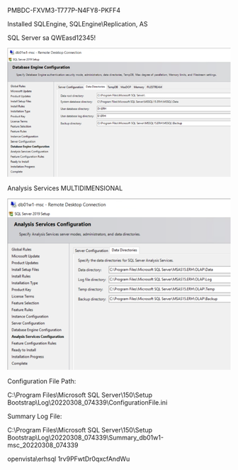PMBDC-FXVM3-T777P-N4FY8-PKFF4

Installed SQLEngine, SQLEngine\Replication, AS

SQL Server sa QWEasd12345!

![image.png](/.attachments/image-2ee7a536-17c1-4022-9cb0-14d283e6a6f9.png)

Analysis Services MULTIDIMENSIONAL

![image.png](/.attachments/image-b23055c5-54a3-456a-896c-f94356f2d510.png)

Configuration File Path:

C:\Program Files\Microsoft SQL Server\150\Setup Bootstrap\Log\20220308_074339\ConfigurationFile.ini

Summary Log File:

C:\Program Files\Microsoft SQL Server\150\Setup Bootstrap\Log\20220308_074339\Summary_db01w1-msc_20220308_074339

openvista\erhsql 1rv9PFwtDr0qxcfAndWu